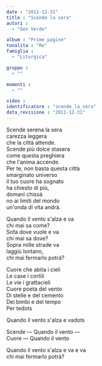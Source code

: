 ```yaml
---
date : "2011-12-31"
title : "Scende la sera"
autori : 
  - "Gen Verde"

album : "Prime pagine"
tonalita : "Re"
famiglia : 
  - "Liturgica"

gruppo : 
  - ""

momenti : 
  - ""

video : 
identificatore : "scende_la_sera"
data_revisione : "2011-12-31"
---
```

  
  
Scende serena la sera  
carezza leggera   
che la città attende.  
Scende più dolce stasera  
come questa preghiera   
che l'anima accende.  
Per te, non basta questa città  
smarginato universo  
il tuo cuore ha sognato  
ha chiesto di più,  
domani chissà  
no ai limiti del mondo  
un'onda di vita andrà.   
  
  
Quando il vento s'alza e va  
chi mai sa come?  
Sofa dove vuole e va  
chi mai sa dove?  
Sopra mille strade va  
laggiù  lontano,   
chi mai fermarlo potrà?   
  
  
  
Cuore che abita i cieli  
Le case i cortili  
Le vie i grattacieli  
Cuore poeta del vento  
Di stelle e del cemento  
Dei bimbi e del tempo  
Per tedots  
  
  
  
Quando il vento s'alza e vadots  
  
  
  
Scende — Quando il vento —  
Cuore — Quando il vento  
  
  
Quando il vento s'alza e va e va  
chi mai fermarlo potrà?  
  
  
  
  
  
